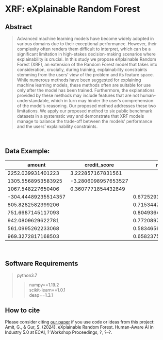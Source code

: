 # XRF: eXplainable Random Forest

## Abstract
> Advanced machine learning models have become widely adopted in various domains due to their
> exceptional performance. However, their complexity often renders them difficult to interpret,
> which can be a significant limitation in high-stakes decision-making scenarios where
> explainability is crucial. In this study we propose eXplainable Random Forest (XRF), an
> extension of the Random Forest model that takes into consideration, crucially, during
> training, explainability constraints stemming from the users’ view of the problem and its
> feature space. While numerous methods have been suggested for explaining machine learning
> models, these methods often are suitable for use only after the model has been trained.
> Furthermore, the explanations provided by these methods may include features that are not
> human-understandable, which in turn may hinder the user’s comprehension of the model’s
> reasoning. Our proposed method addresses these two limitations. We apply our proposed method
> to six public benchmark datasets in a systematic way and demonstrate that XRF models manage
> to balance the trade-off between the models’ performance and the users’ explainability
> constraints.

​
## Data Example:
|amount             |credit_score       |risk               |is_credit|is_skilled|done_accept|
|-------------------|-------------------|-------------------|---------|----------|-----------|
|2252.039931401223  |3.222857167831561  |                   |True     |False     |True       |
|1305.5568953583925 |-3.2806098957653527|                   |True     |True      |False      |
|1067.548227650406  |0.3607771854432849 |                   |True     |True      |False      |
|-304.44489235514357|                   |0.672529318111246  |False    |True      |False      |
|805.8282582399206  |                   |0.7153447736537529 |False    |True      |False      |
|751.6687145117093  |                   |0.8049364265338377 |False    |True      |False      |
|942.0809629622781  |                   |0.7720897189668916 |False    |True      |False      |
|561.0995262233068  |                   |0.5834656266897115 |False    |False     |True       |
|969.3272817168503  |                   |0.6582375621427342 |False    |True      |False      |
​
​
## Software Requirements
> python3.7
>> numpy==1.19.2 \
>> scikit-learn==1.0.1 \
>> deap==1.3.1
​
​
## How to cite
Please consider citing [our paper](https://proceedings_paper.pdf) if you use code or ideas from this project:\
Amit, G., & Gur, S. (2024). eXplainable Random Forest. Human-Aware AI in Industry 5.0 at ECAI, ? Workshop Proceedings, ?, ?–?.
